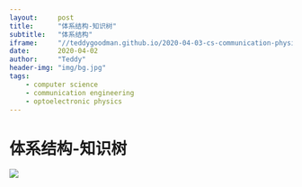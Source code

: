 ```yaml
---
layout:     post
title:      "体系结构-知识树"
subtitle:   "体系结构"
iframe:     "//teddygoodman.github.io/2020-04-03-cs-communication-physical-architecture"
date:       2020-04-02
author:     "Teddy"
header-img: "img/bg.jpg"
tags:
    - computer science
    - communication engineering
    - optoelectronic physics
---
```


# 体系结构-知识树

![](https://teddygoodman.github.io/img/cc.png)